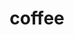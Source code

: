 ---
year: 2017-10-17
title: coffee
artist: beabadoobee
layout: music-record
uploads:
  # https://open.spotify.com/track/:id
  spotify: 429NtPmr12aypzFH3FkN9l
  # https://youtube.com/embed/:id
  youtube: C6CeA6vRtW4
  # https://soundcloud.com/:artist/:title
  soundcloud: default # let jekyll build it from the context available (artist, title)
    # if arists is used instead, then it will be programmed to take the first artist
---